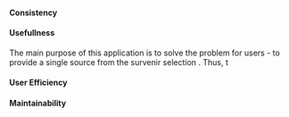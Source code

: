 #### Consistency

#### Usefullness
The main purpose of this application is to solve the problem for users - to provide a single source from the survenir selection . Thus, t

#### User Efficiency

#### Maintainability




